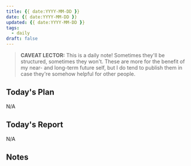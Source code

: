 ```yaml
---
title: {{ date:YYYY-MM-DD }}
date: {{ date:YYYY-MM-DD }}
updated: {{ date:YYYY-MM-DD }}
tags:
  - daily
draft: false
---
```


> **CAVEAT LECTOR:** This is a daily note! Sometimes they'll be structured, sometimes they won't. These are more for the benefit of my near- and long-term future self, but I do tend to publish them in case they're somehow helpful for other people.

## Today's Plan

N/A

## Today's Report

N/A

## Notes

